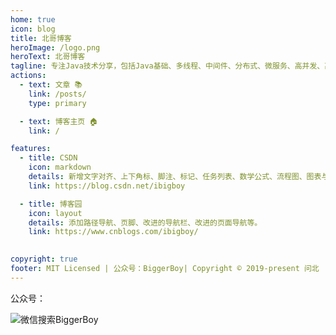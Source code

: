 ```yaml
---
home: true
icon: blog
title: 北哥博客
heroImage: /logo.png
heroText: 北哥博客
tagline: 专注Java技术分享，包括Java基础、多线程、中间件、分布式、微服务、高并发、高可用等技术
actions:
  - text: 文章 📚
    link: /posts/
    type: primary

  - text: 博客主页 🏠
    link: /

features:
  - title: CSDN
    icon: markdown
    details: 新增文字对齐、上下角标、脚注、标记、任务列表、数学公式、流程图、图表与幻灯片支持
    link: https://blog.csdn.net/ibigboy

  - title: 博客园
    icon: layout
    details: 添加路径导航、页脚、改进的导航栏、改进的页面导航等。
    link: https://www.cnblogs.com/ibigboy/

  
copyright: true
footer: MIT Licensed | 公众号：BiggerBoy| Copyright © 2019-present 问北
---
```


公众号：

<img :src="$withBase('/img/qcode.jpg')" alt="微信搜索BiggerBoy">
